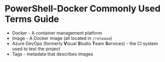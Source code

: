 # PowerShell-Docker Commonly Used Terms Guide

* Docker - A container management platform
* Image - A Docker image (all located in `/release`)
* Azure DevOps (formerly **V**isual **S**tudio **T**eam **S**ervices) - the CI system used to test the project
* Tags - metadata that describes images
